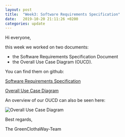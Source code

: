 ```yaml
---
layout: post
title:  "Week3: Software Requirements Specification"
date:   2019-10-20 21:11:26 +0200
categories: update
---
```


Hi everyone,

this week we worked on two documents:
- the Software Requirements Specification Document
- the Overall Use Case Diagram (OUCD).

You can find them on github:

[Software Requirements Specification](https://github.com/GreenClothaWay/Website/blob/master/doc/SRS.md)

[Overall Use Case Diagram](https://github.com/GreenClothaWay/Website/blob/master/doc/GCW_UML.png)

An overview of our OUCD can also be seen here:

![Overall Use Case Diagram](https://raw.githubusercontent.com/GreenClothaWay/Website/master/doc/GCW_UML.png)

Best regards,

The GreenClothaWay-Team
